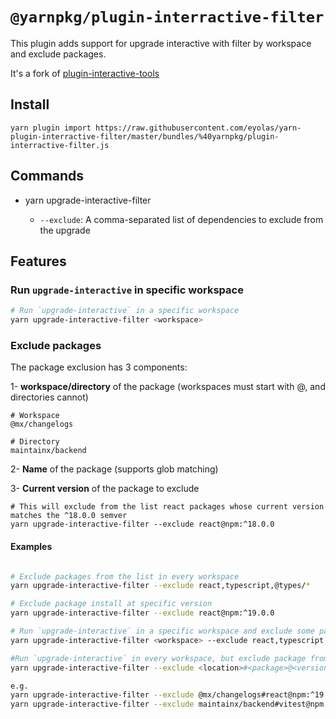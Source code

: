 # `@yarnpkg/plugin-interractive-filter`

This plugin adds support for upgrade interactive with filter by workspace and exclude packages.

It's a fork of [plugin-interactive-tools](https://github.com/yarnpkg/berry/tree/master/packages/plugin-interactive-tools)

## Install

```
yarn plugin import https://raw.githubusercontent.com/eyolas/yarn-plugin-interractive-filter/master/bundles/%40yarnpkg/plugin-interractive-filter.js
```

## Commands

- yarn upgrade-interactive-filter <workspaces>
  - `--exclude`: A comma-separated list of dependencies to exclude from the upgrade

## Features

### Run `upgrade-interactive` in specific workspace

```bash
# Run `upgrade-interactive` in a specific workspace
yarn upgrade-interactive-filter <workspace>
```

### Exclude packages

The package exclusion has 3 components:

1- **workspace/directory** of the package (workspaces must start with @, and directories cannot)

```shell
# Workspace
@mx/changelogs

# Directory
maintainx/backend
```

2- **Name** of the package (supports glob matching)

3- **Current version** of the package to exclude

```shell
# This will exclude from the list react packages whose current version matches the ^18.0.0 semver
yarn upgrade-interactive-filter --exclude react@npm:^18.0.0
```

#### Examples

```bash

# Exclude packages from the list in every workspace
yarn upgrade-interactive-filter --exclude react,typescript,@types/*

# Exclude package install at specific version
yarn upgrade-interactive-filter --exclude react@npm:^19.0.0

# Run `upgrade-interactive` in a specific workspace and exclude some packages
yarn upgrade-interactive-filter <workspace> --exclude react,typescript,lodash

#Run `upgrade-interactive` in every workspace, but exclude package from specific workspace at specific version
yarn upgrade-interactive-filter --exclude <location>#<package>@<version>

e.g.
yarn upgrade-interactive-filter --exclude @mx/changelogs#react@npm:^19.0.0
yarn upgrade-interactive-filter --exclude maintainx/backend#vitest@npm:^3.1.1
```
